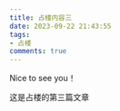 ```yaml
---
title: 占楼内容三
date: 2023-09-22 21:43:55
tags:
- 占楼
comments: true
---
```


Nice to see you！

<!-- more -->

这是占楼的第三篇文章